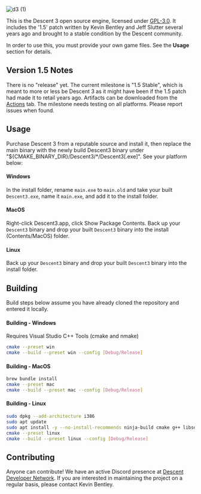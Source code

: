![d3 (1)](https://github.com/DescentDevelopers/Descent3/assets/47716344/82ba0911-ee32-4565-84ee-b432c215ab95)

This is the Descent 3 open source engine, licensed under [GPL-3.0](https://github.com/DescentDevelopers/Descent3?tab=GPL-3.0-1-ov-file). It includes the '1.5' patch written by Kevin Bentley and Jeff Slutter several years ago and brought to a stable condition by the Descent community.

In order to use this, you must provide your own game files. See the **Usage** section for details.

## Version 1.5 Notes
There is no "release" yet. The current milestone is "1.5 Stable", which is meant to more or less be Descent 3 as it might have been if the 1.5 patch had made it to retail years ago. Artifacts can be downloaded from the [Actions](https://github.com/DescentDevelopers/Descent3/actions) tab.
The milestone needs testing on all platforms. Please report issues when found.

## Usage
Purchase Descent 3 from a reputable source and install it, then replace the main binary with the newly build Descent3 binary under "${CMAKE_BINARY_DIR}/Descent3/*/Descent3[.exe]".
See your platform below:

#### Windows
In the install folder, rename `main.exe` to `main.old` and take your built `Descent3.exe`, name it `main.exe`, and add it to the install folder.

#### MacOS
Right-click Descent3.app, click Show Package Contents. Back up your `Descent3` binary and drop your built `Descent3` binary into the install (Contents/MacOS) folder.

#### Linux
Back up your `Descent3` binary and drop your built `Descent3` binary into the install folder.

## Building
Build steps below assume you have already cloned the repository and entered it locally.

#### Building - Windows
Requires Visual Studio C++ Tools (cmake and nmake)
```sh
cmake --preset win
cmake --build --preset win --config [Debug/Release]
```

#### Building - MacOS
```sh
brew bundle install
cmake --preset mac
cmake --build --preset mac --config [Debug/Release]
```

#### Building - Linux
```sh
sudo dpkg --add-architecture i386
sudo apt update
sudo apt install -y --no-install-recommends ninja-build cmake g++ libsdl1.2-dev libsdl-image1.2-dev libncurses-dev libxext6:i386
cmake --preset linux
cmake --build --preset linux --config [Debug/Release]
```

## Contributing
Anyone can contribute! We have an active Discord presence at [Descent Developer Network](https://discord.gg/GNy5CUQ). If you are interested in maintaining the project on a regular basis, please contact Kevin Bentley.
